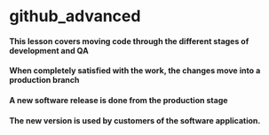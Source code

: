 # github_advanced

#### This lesson covers moving code through the different stages of development and QA
#### When completely satisfied with the work, the changes move into a production branch
#### A new software release is done from the production stage
#### The new version is used by customers of the software application.
